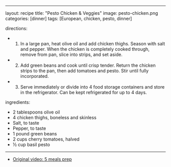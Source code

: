 
---

layout: recipe
title:  "Pesto Chicken & Veggies"
image: pesto-chicken.png
categories: [dinner]
tags: [European, chicken, pesto, dinner]

directions:
- 1) In a large pan, heat olive oil and add chicken thighs. Season with salt and pepper. When the chicken is completely cooked through, remove from pan, slice into strips, and set aside.
- 2) Add green beans and cook until crisp tender. Return the chicken strips to the pan, then add tomatoes and pesto. Stir until fully incorporated.
- 3) Serve immediately or divide into 4 food storage containers and store in the refrigerator. Can be kept refrigerated for up to 4 days.


ingredients:
- 2 tablespoons olive oil
- 4 chicken thighs, boneless and skinless
- Salt, to taste
- Pepper, to taste
- 1 pound green beans
- 2 cups cherry tomatoes, halved
- ½ cup basil pesto
---
- [Original video: 5 meals prep](https://www.buzzfeed.com/cyruskowsari/5-meal-prep-recipes?utm_term=.ys7k79elb#.ts9KY0mMb)

